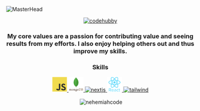 ![MasterHead](https://images.pexels.com/photos/2312369/pexels-photo-2312369.jpeg?auto=compress&cs=tinysrgb&w=1260&h=750&dpr=1)
<p align="center"> <a href="https://twitter.com/codehubby" target="blank"><img src="https://img.shields.io/twitter/follow/codehubby?logo=twitter&style=for-the-badge" alt="codehubby" /></a> </p>

<h3 align="center" color="white" font-size=10px">My core values are a passion for contributing value and seeing results from my efforts. I also enjoy helping others out and thus improve my skills.</h3>



<h3 align="center">Skills</h3>
<p align="center"> <a href="https://developer.mozilla.org/en-US/docs/Web/JavaScript" target="_blank" rel="noreferrer"> <img src="https://raw.githubusercontent.com/devicons/devicon/master/icons/javascript/javascript-original.svg" alt="javascript" width="40" height="40"/> </a> <a href="https://www.mongodb.com/" target="_blank" rel="noreferrer"> <img src="https://raw.githubusercontent.com/devicons/devicon/master/icons/mongodb/mongodb-original-wordmark.svg" alt="mongodb" width="40" height="40"/> </a> <a href="https://nextjs.org/" target="_blank" rel="noreferrer"> <img src="https://cdn.worldvectorlogo.com/logos/nextjs-2.svg" alt="nextjs" width="40" height="40"/> </a> <a href="https://reactjs.org/" target="_blank" rel="noreferrer"> <img src="https://raw.githubusercontent.com/devicons/devicon/master/icons/react/react-original-wordmark.svg" alt="react" width="40" height="40"/> </a> <a href="https://tailwindcss.com/" target="_blank" rel="noreferrer"> <img src="https://www.vectorlogo.zone/logos/tailwindcss/tailwindcss-icon.svg" alt="tailwind" width="40" height="40"/> </a> </p>

<p align="center">&nbsp;<img align="center" src="https://github-readme-stats.vercel.app/api?username=nehemiahcode&show_icons=true&locale=en" alt="nehemiahcode" /></p>

